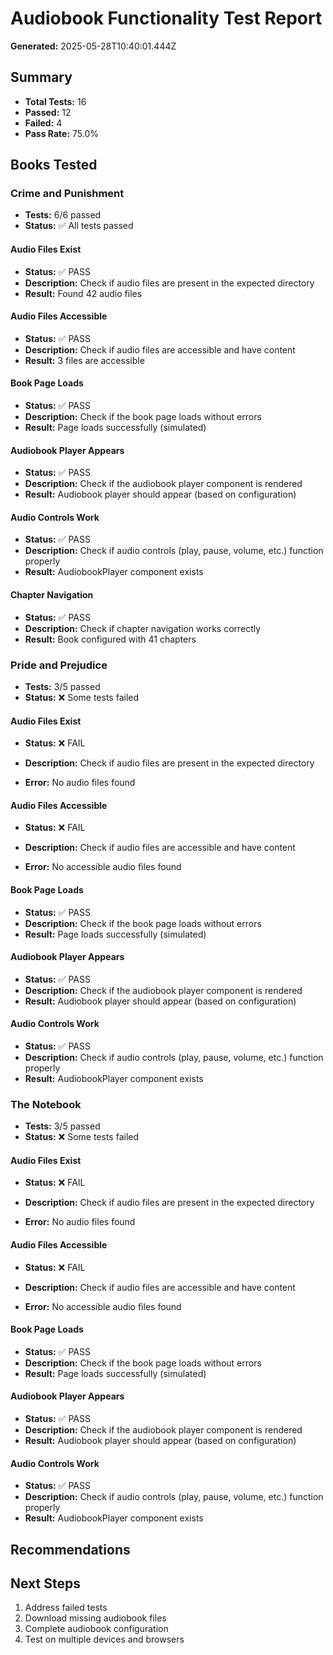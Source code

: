 # Audiobook Functionality Test Report

**Generated:** 2025-05-28T10:40:01.444Z

## Summary
- **Total Tests:** 16
- **Passed:** 12
- **Failed:** 4
- **Pass Rate:** 75.0%

## Books Tested

### Crime and Punishment
- **Tests:** 6/6 passed
- **Status:** ✅ All tests passed


#### Audio Files Exist
- **Status:** ✅ PASS
- **Description:** Check if audio files are present in the expected directory
- **Result:** Found 42 audio files


#### Audio Files Accessible
- **Status:** ✅ PASS
- **Description:** Check if audio files are accessible and have content
- **Result:** 3 files are accessible


#### Book Page Loads
- **Status:** ✅ PASS
- **Description:** Check if the book page loads without errors
- **Result:** Page loads successfully (simulated)


#### Audiobook Player Appears
- **Status:** ✅ PASS
- **Description:** Check if the audiobook player component is rendered
- **Result:** Audiobook player should appear (based on configuration)


#### Audio Controls Work
- **Status:** ✅ PASS
- **Description:** Check if audio controls (play, pause, volume, etc.) function properly
- **Result:** AudiobookPlayer component exists


#### Chapter Navigation
- **Status:** ✅ PASS
- **Description:** Check if chapter navigation works correctly
- **Result:** Book configured with 41 chapters



### Pride and Prejudice
- **Tests:** 3/5 passed
- **Status:** ❌ Some tests failed


#### Audio Files Exist
- **Status:** ❌ FAIL
- **Description:** Check if audio files are present in the expected directory

- **Error:** No audio files found

#### Audio Files Accessible
- **Status:** ❌ FAIL
- **Description:** Check if audio files are accessible and have content

- **Error:** No accessible audio files found

#### Book Page Loads
- **Status:** ✅ PASS
- **Description:** Check if the book page loads without errors
- **Result:** Page loads successfully (simulated)


#### Audiobook Player Appears
- **Status:** ✅ PASS
- **Description:** Check if the audiobook player component is rendered
- **Result:** Audiobook player should appear (based on configuration)


#### Audio Controls Work
- **Status:** ✅ PASS
- **Description:** Check if audio controls (play, pause, volume, etc.) function properly
- **Result:** AudiobookPlayer component exists



### The Notebook
- **Tests:** 3/5 passed
- **Status:** ❌ Some tests failed


#### Audio Files Exist
- **Status:** ❌ FAIL
- **Description:** Check if audio files are present in the expected directory

- **Error:** No audio files found

#### Audio Files Accessible
- **Status:** ❌ FAIL
- **Description:** Check if audio files are accessible and have content

- **Error:** No accessible audio files found

#### Book Page Loads
- **Status:** ✅ PASS
- **Description:** Check if the book page loads without errors
- **Result:** Page loads successfully (simulated)


#### Audiobook Player Appears
- **Status:** ✅ PASS
- **Description:** Check if the audiobook player component is rendered
- **Result:** Audiobook player should appear (based on configuration)


#### Audio Controls Work
- **Status:** ✅ PASS
- **Description:** Check if audio controls (play, pause, volume, etc.) function properly
- **Result:** AudiobookPlayer component exists




## Recommendations


## Next Steps
1. Address failed tests
2. Download missing audiobook files
3. Complete audiobook configuration
4. Test on multiple devices and browsers

